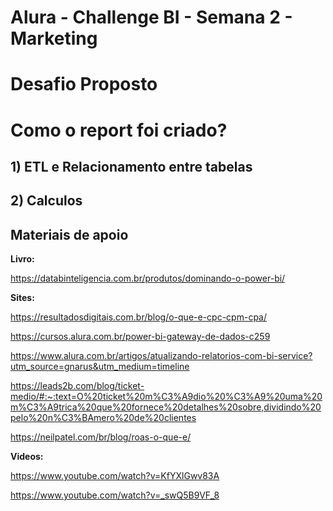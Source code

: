 # Alura - Challenge BI - Semana 2 - Marketing

# Desafio Proposto

# Como o report foi criado?

## 1) ETL e Relacionamento entre tabelas

## 2) Calculos 

## Materiais de apoio 

**Livro:**

https://databinteligencia.com.br/produtos/dominando-o-power-bi/

**Sites:**

https://resultadosdigitais.com.br/blog/o-que-e-cpc-cpm-cpa/

https://cursos.alura.com.br/power-bi-gateway-de-dados-c259

https://www.alura.com.br/artigos/atualizando-relatorios-com-bi-service?utm_source=gnarus&utm_medium=timeline

https://leads2b.com/blog/ticket-medio/#:~:text=O%20ticket%20m%C3%A9dio%20%C3%A9%20uma%20m%C3%A9trica%20que%20fornece%20detalhes%20sobre,dividindo%20pelo%20n%C3%BAmero%20de%20clientes

https://neilpatel.com/br/blog/roas-o-que-e/

**Videos:**

https://www.youtube.com/watch?v=KfYXlGwv83A

https://www.youtube.com/watch?v=_swQ5B9VF_8
